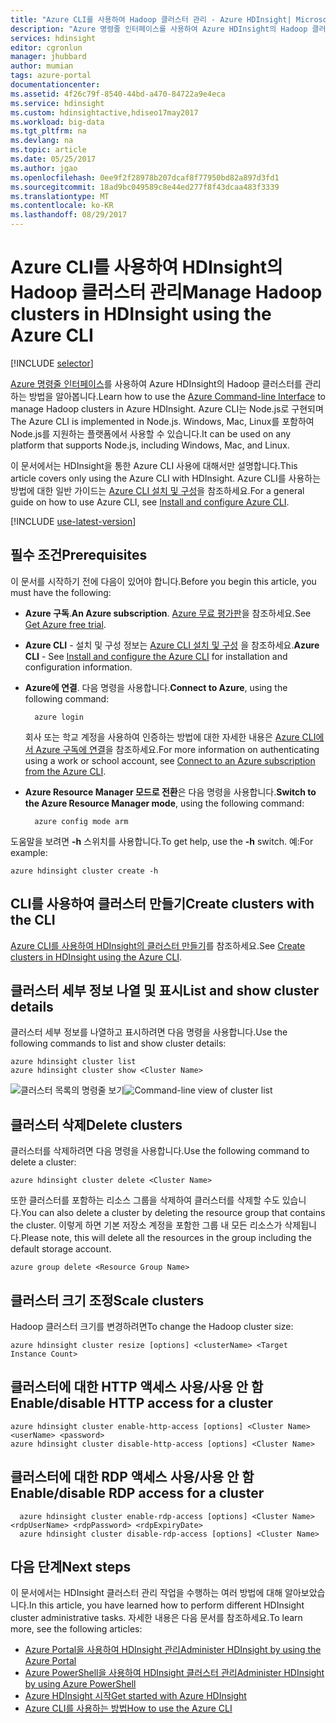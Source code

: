 ```yaml
---
title: "Azure CLI를 사용하여 Hadoop 클러스터 관리 - Azure HDInsight| Microsoft Docs"
description: "Azure 명령줄 인터페이스를 사용하여 Azure HDInsight의 Hadoop 클러스터를 관리하는 방법을 알아봅니다. Azure CLI는 Windows, Mac 및 Linux에서 작동합니다."
services: hdinsight
editor: cgronlun
manager: jhubbard
author: mumian
tags: azure-portal
documentationcenter: 
ms.assetid: 4f26c79f-8540-44bd-a470-84722a9e4eca
ms.service: hdinsight
ms.custom: hdinsightactive,hdiseo17may2017
ms.workload: big-data
ms.tgt_pltfrm: na
ms.devlang: na
ms.topic: article
ms.date: 05/25/2017
ms.author: jgao
ms.openlocfilehash: 0ee9f2f28978b207dcaf8f77950bd82a897d3fd1
ms.sourcegitcommit: 18ad9bc049589c8e44ed277f8f43dcaa483f3339
ms.translationtype: MT
ms.contentlocale: ko-KR
ms.lasthandoff: 08/29/2017
---
```

# <a name="manage-hadoop-clusters-in-hdinsight-using-the-azure-cli"></a><span data-ttu-id="0d135-104">Azure CLI를 사용하여 HDInsight의 Hadoop 클러스터 관리</span><span class="sxs-lookup"><span data-stu-id="0d135-104">Manage Hadoop clusters in HDInsight using the Azure CLI</span></span>
[!INCLUDE [selector](../../includes/hdinsight-portal-management-selector.md)]

<span data-ttu-id="0d135-105">[Azure 명령줄 인터페이스](../cli-install-nodejs.md)를 사용하여 Azure HDInsight의 Hadoop 클러스터를 관리하는 방법을 알아봅니다.</span><span class="sxs-lookup"><span data-stu-id="0d135-105">Learn how to use the [Azure Command-line Interface](../cli-install-nodejs.md) to manage Hadoop clusters in Azure HDInsight.</span></span> <span data-ttu-id="0d135-106">Azure CLI는 Node.js로 구현되며</span><span class="sxs-lookup"><span data-stu-id="0d135-106">The Azure CLI is implemented in Node.js.</span></span> <span data-ttu-id="0d135-107">Windows, Mac, Linux를 포함하여 Node.js를 지원하는 플랫폼에서 사용할 수 있습니다.</span><span class="sxs-lookup"><span data-stu-id="0d135-107">It can be used on any platform that supports Node.js, including Windows, Mac, and Linux.</span></span>

<span data-ttu-id="0d135-108">이 문서에서는 HDInsight을 통한 Azure CLI 사용에 대해서만 설명합니다.</span><span class="sxs-lookup"><span data-stu-id="0d135-108">This article covers only using the Azure CLI with HDInsight.</span></span> <span data-ttu-id="0d135-109">Azure CLI를 사용하는 방법에 대한 일반 가이드는 [Azure CLI 설치 및 구성][azure-command-line-tools]을 참조하세요.</span><span class="sxs-lookup"><span data-stu-id="0d135-109">For a general guide on how to use Azure CLI, see [Install and configure Azure CLI][azure-command-line-tools].</span></span>

[!INCLUDE [use-latest-version](../../includes/hdinsight-use-latest-cli.md)]

## <a name="prerequisites"></a><span data-ttu-id="0d135-110">필수 조건</span><span class="sxs-lookup"><span data-stu-id="0d135-110">Prerequisites</span></span>
<span data-ttu-id="0d135-111">이 문서를 시작하기 전에 다음이 있어야 합니다.</span><span class="sxs-lookup"><span data-stu-id="0d135-111">Before you begin this article, you must have the following:</span></span>

* <span data-ttu-id="0d135-112">**Azure 구독**.</span><span class="sxs-lookup"><span data-stu-id="0d135-112">**An Azure subscription**.</span></span> <span data-ttu-id="0d135-113">[Azure 무료 평가판](https://azure.microsoft.com/documentation/videos/get-azure-free-trial-for-testing-hadoop-in-hdinsight/)을 참조하세요.</span><span class="sxs-lookup"><span data-stu-id="0d135-113">See [Get Azure free trial](https://azure.microsoft.com/documentation/videos/get-azure-free-trial-for-testing-hadoop-in-hdinsight/).</span></span>
* <span data-ttu-id="0d135-114">**Azure CLI** - 설치 및 구성 정보는 [Azure CLI 설치 및 구성](../cli-install-nodejs.md) 을 참조하세요.</span><span class="sxs-lookup"><span data-stu-id="0d135-114">**Azure CLI** - See [Install and configure the Azure CLI](../cli-install-nodejs.md) for installation and configuration information.</span></span>
* <span data-ttu-id="0d135-115">**Azure에 연결**. 다음 명령을 사용합니다.</span><span class="sxs-lookup"><span data-stu-id="0d135-115">**Connect to Azure**, using the following command:</span></span>
  
        azure login
  
    <span data-ttu-id="0d135-116">회사 또는 학교 계정을 사용하여 인증하는 방법에 대한 자세한 내용은 [Azure CLI에서 Azure 구독에 연결](../xplat-cli-connect.md)을 참조하세요.</span><span class="sxs-lookup"><span data-stu-id="0d135-116">For more information on authenticating using a work or school account, see [Connect to an Azure subscription from the Azure CLI](../xplat-cli-connect.md).</span></span>
* <span data-ttu-id="0d135-117">**Azure Resource Manager 모드로 전환**은 다음 명령을 사용합니다.</span><span class="sxs-lookup"><span data-stu-id="0d135-117">**Switch to the Azure Resource Manager mode**, using the following command:</span></span>
  
        azure config mode arm

<span data-ttu-id="0d135-118">도움말을 보려면 **-h** 스위치를 사용합니다.</span><span class="sxs-lookup"><span data-stu-id="0d135-118">To get help, use the **-h** switch.</span></span>  <span data-ttu-id="0d135-119">예:</span><span class="sxs-lookup"><span data-stu-id="0d135-119">For example:</span></span>

    azure hdinsight cluster create -h

## <a name="create-clusters-with-the-cli"></a><span data-ttu-id="0d135-120">CLI를 사용하여 클러스터 만들기</span><span class="sxs-lookup"><span data-stu-id="0d135-120">Create clusters with the CLI</span></span>
<span data-ttu-id="0d135-121">[Azure CLI를 사용하여 HDInsight의 클러스터 만들기](hdinsight-hadoop-create-linux-clusters-azure-cli.md)를 참조하세요.</span><span class="sxs-lookup"><span data-stu-id="0d135-121">See [Create clusters in HDInsight using the Azure CLI](hdinsight-hadoop-create-linux-clusters-azure-cli.md).</span></span>

## <a name="list-and-show-cluster-details"></a><span data-ttu-id="0d135-122">클러스터 세부 정보 나열 및 표시</span><span class="sxs-lookup"><span data-stu-id="0d135-122">List and show cluster details</span></span>
<span data-ttu-id="0d135-123">클러스터 세부 정보를 나열하고 표시하려면 다음 명령을 사용합니다.</span><span class="sxs-lookup"><span data-stu-id="0d135-123">Use the following commands to list and show cluster details:</span></span>

    azure hdinsight cluster list
    azure hdinsight cluster show <Cluster Name>

<span data-ttu-id="0d135-124">![클러스터 목록의 명령줄 보기][image-cli-clusterlisting]</span><span class="sxs-lookup"><span data-stu-id="0d135-124">![Command-line view of cluster list][image-cli-clusterlisting]</span></span>

## <a name="delete-clusters"></a><span data-ttu-id="0d135-125">클러스터 삭제</span><span class="sxs-lookup"><span data-stu-id="0d135-125">Delete clusters</span></span>
<span data-ttu-id="0d135-126">클러스터를 삭제하려면 다음 명령을 사용합니다.</span><span class="sxs-lookup"><span data-stu-id="0d135-126">Use the following command to delete a cluster:</span></span>

    azure hdinsight cluster delete <Cluster Name>

<span data-ttu-id="0d135-127">또한 클러스터를 포함하는 리소스 그룹을 삭제하여 클러스터를 삭제할 수도 있습니다.</span><span class="sxs-lookup"><span data-stu-id="0d135-127">You can also delete a cluster by deleting the resource group that contains the cluster.</span></span> <span data-ttu-id="0d135-128">이렇게 하면 기본 저장소 계정을 포함한 그룹 내 모든 리소스가 삭제됩니다.</span><span class="sxs-lookup"><span data-stu-id="0d135-128">Please note, this will delete all the resources in the group including the default storage account.</span></span>

    azure group delete <Resource Group Name>

## <a name="scale-clusters"></a><span data-ttu-id="0d135-129">클러스터 크기 조정</span><span class="sxs-lookup"><span data-stu-id="0d135-129">Scale clusters</span></span>
<span data-ttu-id="0d135-130">Hadoop 클러스터 크기를 변경하려면</span><span class="sxs-lookup"><span data-stu-id="0d135-130">To change the Hadoop cluster size:</span></span>

    azure hdinsight cluster resize [options] <clusterName> <Target Instance Count>


## <a name="enabledisable-http-access-for-a-cluster"></a><span data-ttu-id="0d135-131">클러스터에 대한 HTTP 액세스 사용/사용 안 함</span><span class="sxs-lookup"><span data-stu-id="0d135-131">Enable/disable HTTP access for a cluster</span></span>
    azure hdinsight cluster enable-http-access [options] <Cluster Name> <userName> <password>
    azure hdinsight cluster disable-http-access [options] <Cluster Name>

## <a name="enabledisable-rdp-access-for-a-cluster"></a><span data-ttu-id="0d135-132">클러스터에 대한 RDP 액세스 사용/사용 안 함</span><span class="sxs-lookup"><span data-stu-id="0d135-132">Enable/disable RDP access for a cluster</span></span>
      azure hdinsight cluster enable-rdp-access [options] <Cluster Name> <rdpUserName> <rdpPassword> <rdpExpiryDate>
      azure hdinsight cluster disable-rdp-access [options] <Cluster Name>


## <a name="next-steps"></a><span data-ttu-id="0d135-133">다음 단계</span><span class="sxs-lookup"><span data-stu-id="0d135-133">Next steps</span></span>
<span data-ttu-id="0d135-134">이 문서에서는 HDInsight 클러스터 관리 작업을 수행하는 여러 방법에 대해 알아보았습니다.</span><span class="sxs-lookup"><span data-stu-id="0d135-134">In this article, you have learned how to perform different HDInsight cluster administrative tasks.</span></span> <span data-ttu-id="0d135-135">자세한 내용은 다음 문서를 참조하세요.</span><span class="sxs-lookup"><span data-stu-id="0d135-135">To learn more, see the following articles:</span></span>

* <span data-ttu-id="0d135-136">[Azure Portal을 사용하여 HDInsight 관리][hdinsight-admin-portal]</span><span class="sxs-lookup"><span data-stu-id="0d135-136">[Administer HDInsight by using the Azure Portal][hdinsight-admin-portal]</span></span>
* <span data-ttu-id="0d135-137">[Azure PowerShell을 사용하여 HDInsight 클러스터 관리][hdinsight-admin-powershell]</span><span class="sxs-lookup"><span data-stu-id="0d135-137">[Administer HDInsight by using Azure PowerShell][hdinsight-admin-powershell]</span></span>
* <span data-ttu-id="0d135-138">[Azure HDInsight 시작][hdinsight-get-started]</span><span class="sxs-lookup"><span data-stu-id="0d135-138">[Get started with Azure HDInsight][hdinsight-get-started]</span></span>
* <span data-ttu-id="0d135-139">[Azure CLI를 사용하는 방법][azure-command-line-tools]</span><span class="sxs-lookup"><span data-stu-id="0d135-139">[How to use the Azure CLI][azure-command-line-tools]</span></span>

[azure-command-line-tools]: ../cli-install-nodejs.md
[azure-create-storageaccount]:../storage/common/storage-create-storage-account.md
[azure-purchase-options]: http://azure.microsoft.com/pricing/purchase-options/
[azure-member-offers]: http://azure.microsoft.com/pricing/member-offers/
[azure-free-trial]: http://azure.microsoft.com/pricing/free-trial/


[hdinsight-admin-portal]: hdinsight-administer-use-management-portal.md
[hdinsight-admin-powershell]: hdinsight-administer-use-powershell.md
[hdinsight-get-started]: hdinsight-hadoop-linux-tutorial-get-started.md

[image-cli-account-download-import]: ./media/hdinsight-administer-use-command-line/HDI.CLIAccountDownloadImport.png
[image-cli-clustercreation]: ./media/hdinsight-administer-use-command-line/HDI.CLIClusterCreation.png
[image-cli-clustercreation-config]: ./media/hdinsight-administer-use-command-line/HDI.CLIClusterCreationConfig.png
[image-cli-clusterlisting]: ./media/hdinsight-administer-use-command-line/command-line-list-of-clusters.png "클러스터 나열 및 표시"

